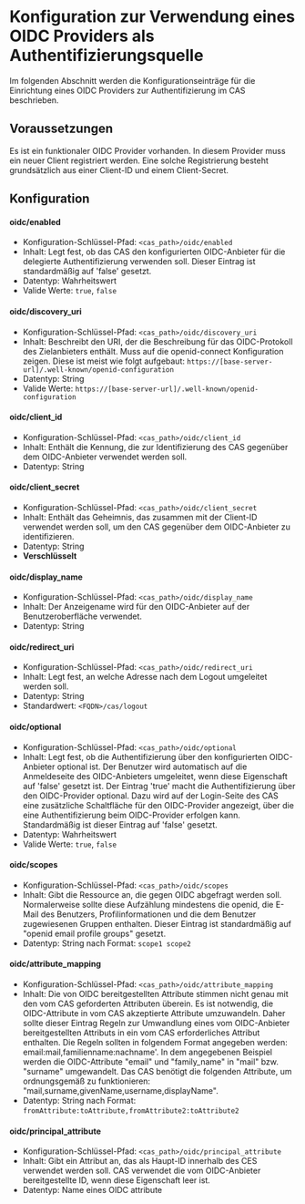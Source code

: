 # Konfiguration zur Verwendung eines OIDC Providers als Authentifizierungsquelle

Im folgenden Abschnitt werden die Konfigurationseinträge für die Einrichtung eines OIDC Providers zur Authentifizierung im CAS beschrieben.

## Voraussetzungen

Es ist ein funktionaler OIDC Provider vorhanden. In diesem Provider muss ein neuer Client registriert werden. 
Eine solche Registrierung besteht grundsätzlich aus einer Client-ID und einem Client-Secret.

## Konfiguration

#### oidc/enabled
* Konfiguration-Schlüssel-Pfad: `<cas_path>/oidc/enabled`
* Inhalt: Legt fest, ob das CAS den konfigurierten OIDC-Anbieter für die delegierte Authentifizierung verwenden soll.
  Dieser Eintrag ist standardmäßig auf 'false' gesetzt.
* Datentyp: Wahrheitswert
* Valide Werte: `true`, `false`

#### oidc/discovery_uri
* Konfiguration-Schlüssel-Pfad: `<cas_path>/oidc/discovery_uri`
* Inhalt: Beschreibt den URI, der die Beschreibung für das OIDC-Protokoll des Zielanbieters enthält. 
  Muss auf die openid-connect Konfiguration zeigen. 
  Diese ist meist wie folgt aufgebaut: `https://[base-server-url]/.well-known/openid-configuration`
* Datentyp: String
* Valide Werte: `https://[base-server-url]/.well-known/openid-configuration`

#### oidc/client_id
* Konfiguration-Schlüssel-Pfad: `<cas_path>/oidc/client_id`
* Inhalt: Enthält die Kennung, die zur Identifizierung des CAS gegenüber dem OIDC-Anbieter verwendet werden soll.
* Datentyp: String

#### oidc/client_secret
* Konfiguration-Schlüssel-Pfad: `<cas_path>/oidc/client_secret`
* Inhalt: Enthält das Geheimnis, das zusammen mit der Client-ID verwendet werden soll, um den CAS gegenüber dem OIDC-Anbieter zu identifizieren.
* Datentyp: String
* **Verschlüsselt**

#### oidc/display_name
* Konfiguration-Schlüssel-Pfad: `<cas_path>/oidc/display_name`
* Inhalt: Der Anzeigename wird für den OIDC-Anbieter auf der Benutzeroberfläche verwendet.
* Datentyp: String

#### oidc/redirect_uri
* Konfiguration-Schlüssel-Pfad: `<cas_path>/oidc/redirect_uri`
* Inhalt: Legt fest, an welche Adresse nach dem Logout umgeleitet werden soll.
* Datentyp: String
* Standardwert: `<FQDN>/cas/logout`

#### oidc/optional
* Konfiguration-Schlüssel-Pfad: `<cas_path>/oidc/optional`
* Inhalt: Legt fest, ob die Authentifizierung über den konfigurierten OIDC-Anbieter optional ist. 
  Der Benutzer wird automatisch auf die Anmeldeseite des OIDC-Anbieters umgeleitet, wenn diese Eigenschaft auf 
  'false' gesetzt ist. Der Eintrag 'true' macht die Authentifizierung über den OIDC-Provider optional. 
  Dazu wird auf der Login-Seite des CAS eine zusätzliche Schaltfläche für den OIDC-Provider angezeigt, 
  über die eine Authentifizierung beim OIDC-Provider erfolgen kann. Standardmäßig ist dieser Eintrag auf 'false' gesetzt.
* Datentyp: Wahrheitswert
* Valide Werte: `true`, `false`

#### oidc/scopes
* Konfiguration-Schlüssel-Pfad: `<cas_path>/oidc/scopes`
* Inhalt: Gibt die Ressource an, die gegen OIDC abgefragt werden soll. 
  Normalerweise sollte diese Aufzählung mindestens die openid, die E-Mail des Benutzers, 
  Profilinformationen und die dem Benutzer zugewiesenen Gruppen enthalten. Dieser 
  Eintrag ist standardmäßig auf "openid email profile groups" gesetzt.
* Datentyp: String nach Format: `scope1 scope2`

#### oidc/attribute_mapping
* Konfiguration-Schlüssel-Pfad: `<cas_path>/oidc/attribute_mapping`
* Inhalt: Die von OIDC bereitgestellten Attribute stimmen nicht 
  genau mit den vom CAS geforderten Attributen überein. 
  Es ist notwendig, die OIDC-Attribute in vom CAS akzeptierte 
  Attribute umzuwandeln. Daher sollte dieser Eintrag Regeln zur 
  Umwandlung eines vom OIDC-Anbieter bereitgestellten Attributs in ein 
  vom CAS erforderliches Attribut enthalten. Die Regeln sollten in 
  folgendem Format angegeben werden: email:mail,familienname:nachname'. 
  In dem angegebenen Beispiel werden die OIDC-Attribute "email" und "family_name" in "mail" 
  bzw. "surname" umgewandelt. Das CAS benötigt die folgenden Attribute, 
  um ordnungsgemäß zu funktionieren: "mail,surname,givenName,username,displayName".
* Datentyp: String nach Format: `fromAttribute:toAttribute,fromAttribute2:toAttribute2`

#### oidc/principal_attribute
* Konfiguration-Schlüssel-Pfad: `<cas_path>/oidc/principal_attribute`
* Inhalt: Gibt ein Attribut an, das als Haupt-ID innerhalb des CES verwendet werden soll. 
  CAS verwendet die vom OIDC-Anbieter bereitgestellte ID, wenn diese Eigenschaft leer ist.
* Datentyp: Name eines OIDC attribute